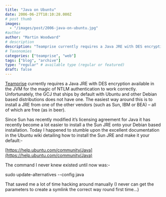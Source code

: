 ```yaml
---
title: "Java on Ubuntu"
date: 2006-06-27T18:10:28.000Z
# post thumb
images:
  - "/images/post/2006-java-on-ubuntu.jpg"
#author
author: "Martin Woodward"
# description
description: "Teamprise currently requires a Java JRE with DES encryption available in the JVM for the magic of NTLM authentication to work correctly."
# Taxonomies
categories: ["teamprise", "web"]
tags: ["blog", "archive"]
type: "regular" # available type (regular or featured)
draft: false
---
```

[Teamprise](http://www.teamprise.com/) currently requires a Java JRE with DES encryption available in the JVM for the magic of NTLM authentication to work correctly.  Unfortunately, the GCJ that ships by default with Ubuntu and other Debian based distributions does not have one.  The easiest way around this is to install a JRE from one of the other vendors (such as Sun, IBM or BEA) – all of which are free (as in beer).

Since Sun has recently modified it’s licensing agreement for Java it has recently become a lot easier to install a the Sun JRE onto your Debian based installation.  Today I happened to stumble upon the excellent documentation in the Ubuntu wiki detailing how to install the Sun JRE and make it your default:-

[https://help.ubuntu.com/community/Java](https://help.ubuntu.com/community/Java)

The command I never knew existed until now was:-

sudo update-alternatives --config java

That saved me a lot of time hacking around manually (I never can get the parameters to create a symlink the correct way round first time…)